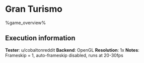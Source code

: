 # Gran Turismo 

%game_overview%

## Execution information

**Tester**: u/cobaltonreddit
**Backend**: OpenGL
**Resolution**: 1x
**Notes**: Frameskip = 1, auto-frameskip disabled, runs at 20-30fps